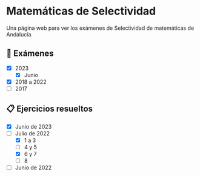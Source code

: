 # Matemáticas de Selectividad

Una página web para ver los exámenes de Selectividad de matemáticas de Andalucía.

## 📘 Exámenes

- [x] 2023
    - [x] Junio
- [x] 2018 a 2022
- [ ] 2017

## 📋 Ejercicios resueltos

- [x] Junio de 2023
- [ ] Julio de 2022
    - [x] 1 a 3
    - [ ] 4 y 5
    - [x] 6 y 7
    - [ ] 8
- [ ] Junio de 2022